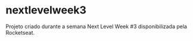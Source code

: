 # nextlevelweek3
Projeto criado durante a semana Next Level Week #3 disponibilizada pela Rocketseat.
